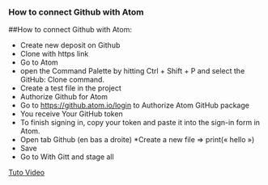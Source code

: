 ### How to connect Github with Atom #


##How to connect Github with Atom:

* Create new deposit  on Github<br/>
* Clone with https link
* Go to Atom
* open the Command Palette by hitting Ctrl + Shift + P and select the GitHub: Clone command.
* Create a test file in the project
* Authorize Github for Atom
* Go to https://github.atom.io/login to Authorize Atom GitHub package
* You receive Your GitHub token
* To finish signing in, copy your token and paste it into the sign-in form in Atom.
* Open tab  Github (en bas a droite)
 *Create a new file => print(« hello »)
* Save 
* Go to With Gitt and stage all

<a href="https://www.youtube.com/watch?v=6HsZMl-qV5k" title="Tuto">Tuto Video</a>
